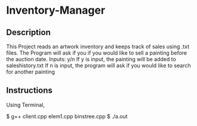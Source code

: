 # Inventory-Manager

## Description
This Project reads an artwork inventory and keeps track of sales using .txt files.
The Program will ask if you if you would like to sell a painting before the auction date.
Inputs: y/n
If y is input, the painting will be added to saleshistory.txt
If n is input, the program will ask if you would like to search for another painting

## Instructions
Using Terminal,     

 $ g++ client.cpp elem1.cpp binstree.cpp
 $ ./a.out


